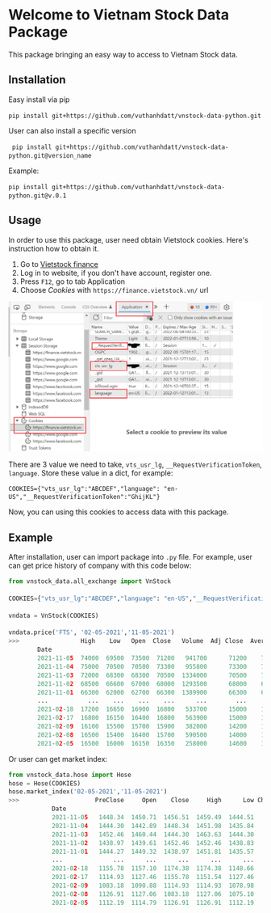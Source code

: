 # Welcome to Vietnam Stock Data Package

This package bringing an easy way to access to Vietnam Stock data.

## Installation

Easy install via pip 

`pip install git+https://github.com/vuthanhdatt/vnstock-data-python.git`

User can also install a specific version

` pip install git+https://github.com/vuthanhdatt/vnstock-data-python.git@version_name`

Example:

`pip install git+https://github.com/vuthanhdatt/vnstock-data-python.git@v.0.1`


## Usage

In order to use this package, user need obtain Vietstock cookies. Here's instruction how to obtain it.

1. Go to [Vietstock finance](https://finance.vietstock.vn/)
2. Log in to website, if you don't have account, register one.
3. Press `F12`, go to tab Application
4. Choose *Cookies* with `https://finance.vietstock.vn/` url

![inspect-cookies](images/inspect-cookies.png)

There are 3 value we need to take, `vts_usr_lg`, `__RequestVerificationToken`, `language`. Store these value in a dict, for example:

    COOKIES={"vts_usr_lg":"ABCDEF","language": "en-US","__RequestVerificationToken":"GhijKL"}
Now, you can using this cookies to access data with this package.

## Example

After installation, user can import package into `.py` file. For example, user can get price history of company with this code below:

```py
from vnstock_data.all_exchange import VnStock

COOKIES={"vts_usr_lg":"ABCDEF","language": "en-US","__RequestVerificationToken":"GhijKL"}

vndata = VnStock(COOKIES)

vndata.price('FTS', '02-05-2021','11-05-2021')
>>>                 High    Low   Open  Close   Volume  Adj Close  Average  High-Low
        Date
        2021-11-05  74000  69500  73500  71200   941700      71200    71833      4500
        2021-11-04  75000  70500  70500  73300   955800      73300    72710      4500
        2021-11-03  72000  68300  68300  70500  1334000      70500    70361      3700
        2021-11-02  68500  66600  67000  68000  1293500      68000    67503      1900
        2021-11-01  66300  62000  62700  66300  1389900      66300    64771      4300
        ...           ...    ...    ...    ...      ...        ...      ...       ...
        2021-02-18  17200  16650  16900  16800   533700      15000    16912       550
        2021-02-17  16800  16150  16400  16800   563900      15000    16444       650
        2021-02-09  16100  15500  15700  15900   382000      14200    15830       600
        2021-02-08  16500  15400  16400  15700   590500      14000    16088      1100
        2021-02-05  16500  16000  16150  16350   258000      14600    16248       500
```
Or user can get market index:

```py
from vnstock_data.hose import Hose
hose = Hose(COOKIES)
hose.market_index('02-05-2021','11-05-2021')
>>>                     PreClose     Open    Close     High      Low Change(%)      Volume     MarketCap
            Date
            2021-11-05   1448.34  1450.71  1456.51  1459.49  1444.51      0.56   874070856  5.648438e+09
            2021-11-04   1444.30  1442.89  1448.34  1451.98  1435.84      0.28   929526879  5.616765e+09
            2021-11-03   1452.46  1460.44  1444.30  1463.63  1444.30     -0.56  1505103001  5.597664e+09
            2021-11-02   1438.97  1439.61  1452.46  1452.46  1438.83      0.94  1009457944  5.625759e+09
            2021-11-01   1444.27  1449.32  1438.97  1451.81  1435.57     -0.37  1132355594  5.573175e+09
            ...              ...      ...      ...      ...      ...       ...         ...           ...
            2021-02-18   1155.78  1157.10  1174.38  1174.38  1148.66      1.61   614819219  4.424568e+09
            2021-02-17   1114.93  1127.46  1155.78  1151.54  1127.46      3.66   507695043  4.355273e+09
            2021-02-09   1083.18  1090.88  1114.93  1114.93  1078.98      2.93   519814193  4.201332e+09
            2021-02-08   1126.91  1127.06  1083.18  1127.06  1075.10     -3.88   696599614  4.078789e+09
            2021-02-05   1112.19  1114.79  1126.91  1126.91  1112.19      1.32   529870404  4.243698e+09
```



